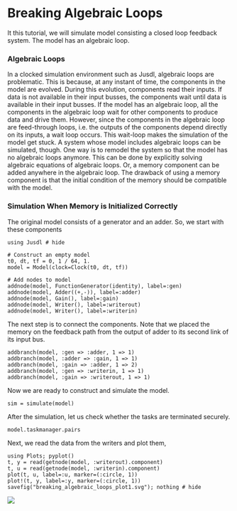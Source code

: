 # Breaking Algebraic Loops

It this tutorial, we will simulate model consisting a closed loop feedback system. The model has an algebraic loop. 

### Algebraic Loops
In a clocked simulation environment such as Jusdl, algebraic loops are problematic. This is because, at any instant of time, the components in the model are evolved. During this evolution, components read their inputs. If data is not available in their input busses, the components wait until data is available in their input busses. If the model has an algebraic loop, all the components in the algebraic loop wait for other components to produce data and drive them. However, since the components in the algebraic loop are feed-through loops, i.e. the outputs of the components depend directly on its inputs, a wait loop occurs. This wait-loop makes the simulation of the model get stuck. A system whose model includes algebraic loops can be simulated, though. One way is to remodel the system so that the model has no algebraic loops anymore. This can be done by explicitly solving algebraic equations of algebraic loops. Or, a memory component can be added anywhere in the algebraic loop. The drawback of using a memory component is that the initial condition of the memory should be compatible with the model. 

### Simulation When Memory is Initialized Correctly
The original model consists of a generator and an adder. So, we start with these components 
```@example breaking_algebraic_loops_ex
using Jusdl # hide

# Construct an empty model 
t0, dt, tf = 0, 1 / 64, 1.
model = Model(clock=Clock(t0, dt, tf))

# Add nodes to model
addnode(model, FunctionGenerator(identity), label=:gen)
addnode(model, Adder((+,-)), label=:adder)
addnode(model, Gain(), label=:gain)
addnode(model, Writer(), label=:writerout)
addnode(model, Writer(), label=:writerin)
```

The next step is to connect the components. Note that we placed the memory on the feedback path from the output of adder to its second link of its input bus. 
```@example breaking_algebraic_loops_ex
addbranch(model, :gen => :adder, 1 => 1)
addbranch(model, :adder => :gain, 1 => 1)
addbranch(model, :gain => :adder, 1 => 2)
addbranch(model, :gen => :writerin, 1 => 1)
addbranch(model, :gain => :writerout, 1 => 1)
```
Now we are ready to construct and simulate the model.
```@example breaking_algebraic_loops_ex
sim = simulate(model)
```
After the simulation, let us check whether the tasks are terminated securely.
```@example breaking_algebraic_loops_ex
model.taskmanager.pairs
```
Next, we read the data from the writers and plot them,
```@example breaking_algebraic_loops_ex
using Plots; pyplot()
t, y = read(getnode(model, :writerout).component)
t, u = read(getnode(model, :writerin).component)
plot(t, u, label=:u, marker=(:circle, 1)) 
plot!(t, y, label=:y, marker=(:circle, 1)) 
savefig("breaking_algebraic_loops_plot1.svg"); nothing # hide
```
![](breaking_algebraic_loops_plot1.svg)
